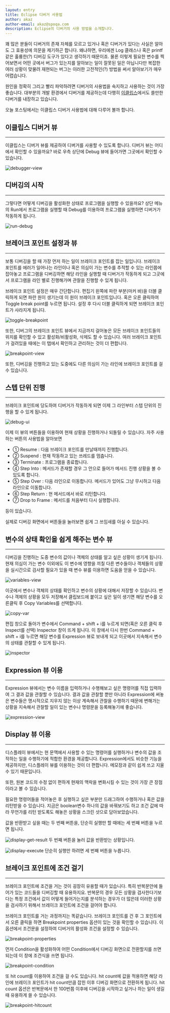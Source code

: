 ```yaml
---
layout: entry
title: Eclipse 디버거 사용법
author: akaz
author-email: akaz@spoqa.com
description: Eclipse의 디버거의 사용 방법을 소개합니다.
---
```


꽤 많은 분들이 디버거의 존재 자체를 모르고 있거나 혹은 디버거가 있다는 사실은 알아도 그 효용성에 의문을 제기하곤 합니다. 왜냐하면, 우리에겐 Log 클래스나 혹은 printf같은 훌륭한(?) 디버깅 도구가 있다고 생각하기 때문이죠. 물론 이렇게 필요한 변수를 찍어보면서 어떤 곳에서 버그가 있는지를 알아보는 일이 잘못된 일은 아닙니다만 복잡한 여러 상황이 맞물려 재현되는 버그는 이러한 고전적인(?) 방법을 써서 알아보기가 매우 어렵습니다.

원인을 정확히 그리고 빨리 파악하려면 디버거의 사용법을 숙지하고 사용하는 것이 가장 좋습니다. 대부분의 개발 환경에서 디버거를 제공하는데 다행히 [이클립스]에서도 쓸만한 디버거를 내장하고 있습니다.

오늘 포스팅에서는 이클립스 디버거 사용법에 대해 다루어 볼까 합니다. 

## 이클립스 디버거 뷰
---
이클립스는 디버거 뷰를 제공하여 디버거를 사용할 수 있도록 합니다. 디버거 뷰는 어디에서 확인할 수 있을까요? 바로 우측 상단에 Debug 뷰에 들어가면 그곳에서 확인할 수 있습니다.

![debugger-view](/images/eclipse-debugger/debugger-view.png)

## 디버깅의 시작
---
그렇다면 어떻게 디버깅을 활성화한 상태로 프로그램을 실행할 수 있을까요? 상단 메뉴의 Run에서 프로그램을 실행할 때 Debug를 이용하여 프로그램을 실행하면 디버거가 작동하게 됩니다.

![run-debug](/images/eclipse-debugger/run-debug.png)

## 브레이크 포인트 설정과 뷰
---
보통 디버깅을 할 때 가장 먼저 하는 일이 브레이크 포인트를 잡는 일입니다. 브레이크 포인트를 에러가 일어나는 라인이나 혹은 의심이 가는 변수를 추적할 수 있는 라인쯤에 잡아놓고 프로그램을 디버깅하면 해당 라인을 실행할 때 디버거가 작동하게 되고 그곳에서 프로그램을 라인 별로 진행해가며 관찰을 진행할 수 있게 됩니다.

브레이크 포인트 설정은 매우 간단합니다. 편집기 왼쪽에 파란 부분(마커 바)을 더블 클릭하게 되면 파란 원이 생기는데 이 원이 브레이크 포인트입니다. 혹은 오른 클릭하여 Toggle break point를 누르면 됩니다. 설정 후 다시 더블 클릭하게 되면 브레이크 포인트가 사라지게 됩니다.

![toggle-breakpoint](/images/eclipse-debugger/toggle-breakpoint.png)

또한, 디버그의 브레이크 포인트 뷰에서 지금까지 걸어놓은 모든 브레이크 포인트들의 위치를 확인할 수 있고 활성화/비활성화, 삭제도 할 수 있습니다. 여러 브레이크 포인트가 걸려있을 때에는 이 탭에서 확인하고 관리하는 것이 더 편합니다.

![breakpoint-view](/images/eclipse-debugger/breakpoint-view.png)

또한, 디버깅을 진행하고 있는 도중에도 다른 의심이 가는 라인에 브레이크 포인트를 걸 수 있습니다.

## 스텝 단위 진행
---
브레이크 포인트에 당도하여 디버거가 작동하게 되면 이제 그 라인부터 스텝 단위의 진행을 할 수 있게 됩니다.

![debug-ui](/images/eclipse-debugger/debug-ui.png)

이제 이 뷰의 버튼들을 이용하여 현재 상황을 진행하거나 되돌릴 수 있습니다. 자주 사용하는 버튼의 사용법을 알아보면

* ① Resume : 다음 브레이크 포인트를 만날때까지 진행합니다.
* ② Suspend : 현재 작동하고 있는 쓰레드를 멈춥니다.
* ③ Terminate : 프로그램을 종료합니다.
* ④ Step Into : 메서드가 존재할 경우 그 안으로 들어가 메서드 진행 상황을 볼 수 있도록 합니다.
* ⑤ Step Over : 다음 라인으로 이동합니다. 메서드가 있어도 그냥 무시하고 다음 라인으로 이동합니다.
* ⑥ Step Return : 현 메서드에서 바로 리턴합니다.
* ⑦ Drop to Frame : 메서드를 처음부터 다시 실행합니다.

등이 있습니다. 

실제로 디버깅 화면에서 버튼들을 눌러보면 쉽게 그 쓰임새를 아실 수 있습니다.

## 변수의 상태 확인을 쉽게 해주는 변수 뷰
---
디버깅을 진행하는 도중 변수의 값이나 객체의 상태를 알고 싶은 상황이 생기게 됩니다. 현재 의심이 가는 변수 이외에도 이 변수에 영향을 끼칠 다른 변수들이나 객체들의 상황을 실시간으로 검사할 필요가 있을 때 변수 뷰를 이용하면 도움을 얻을 수 있습니다.

![variables-view](/images/eclipse-debugger/variables-view.png)

이곳에서 변수나 객체의 상태를 확인하고 변수의 상황에 대해서 저장할 수 있습니다. 변수나 객체의 상황을 모두 저장해서 클립보드에 붙이고 싶은 일이 생기면 해당 변수를 오른클릭 후 Copy Variables를 선택합니다.

![copy-var](/images/eclipse-debugger/copy-var.png)

편집 창으로 돌아가 변수에서 Command + shift + i를 누르게 되면(혹은 오른 클릭 후 Inspect를 선택) Inspector 창이 뜨게 됩니다. 이 창에서 다시 한번 Command + shift + i를 누르면 해당 변수를 Expression 뷰로 보내게 되고 이곳에서 지속해서 변수의 상태를 관찰할 수 있게 됩니다.

![inspector](/images/eclipse-debugger/inspector.png)

## Expression 뷰 이용
---
Expression 뷰에서는 변수 이름을 입력하거나 수행해보고 싶은 명령어를 직접 입력하여 그 결과 값을 관찰할 수 있습니다. 결과 값을 관찰할 뿐만 아니라 Expression에 써놓은 변수들은 명시적으로 지우지 않는 이상 계속해서 관찰을 수행하기 때문에 변해가는 상황을 지속해서 관찰할 일이 있는 변수나 명령문을 등록해놓기에 좋습니다.

![expression-view](/images/eclipse-debugger/expression-view.png)

## Display 뷰 이용
---
디스플레이 뷰에서는 현 문맥에서 사용할 수 있는 명령어를 실행하거나 변수의 값을 조작하는 일을 수행하기에 적합한 환경을 제공합니다. Expression에서도 비슷한 기능을 제공하지만, 디스플레이 뷰를 이용하는 것이 더 편합니다. 메모장과 같이 쉽게 쓰고 지울 수 있기 때문입니다.
 
또한, 원본 코드의 수정 없이 편하게 현재의 맥락을 변화시킬 수 있는 것이 가장 큰 장점이라고 볼 수 있습니다.

필요한 명령어들을 적어놓은 후 실행하고 싶은 부분만 드래그하여 수행하거나 혹은 값을 리턴받을 수 있습니다. 지금은 boolean변수 하나의 값을 바꿔보기도 하고 조건 값에 따라 무언가를 리턴 받도록도 해놓은 상황을 스크린 샷으로 담아보았습니다.

값을 반환받고 싶을 때는 두 번째 버튼을, 단순히 실행만 할 때에는 세 번째 버튼을 누르면 됩니다.

![display-get-result](/images/eclipse-debugger/display-get-result.png)
두 번째 버튼을 눌러 값을 반환받는 상황입니다.

![display-execute](/images/eclipse-debugger/display-execute.png)
단순히 실행만 하려면 세 번째 버튼을 누릅니다.

## 브레이크 포인트에 조건 걸기
---
브레이크 포인트에 조건을 거는 것이 굉장히 유용할 때가 있습니다. 특히 반복문안에 들어가 있는 코드들을 디버깅할 때 유용하지요. 반복문의 경우 모든 상황을 검사한다기보다는 특정 조건에서 값이 어떻게 들어가는지를 분석하는 경우가 더 많은데 이러한 상황을 검사하기 위해서 브레이크 포인트에 조건을 걸어야 합니다.

브레이크 포인트를 거는 과정까지는 똑같습니다. 브레이크 포인트를 건 후 그 포인트에서 오른 클릭을 하면 Breakpoint properties 옵션이 있는 것을 확인할 수 있습니다. 이 옵션에서 조건문을 설정하여 디버거의 활성화 조건을 설정할 수 있습니다.

![breakpoint-properties](/images/eclipse-debugger/breakpoint-properties.png)

먼저 Condition을 활성화하여 어떤 Condition에서 디버깅 화면으로 전환할지를 쓰면 되는데 이 창에 조건식을 쓰면 됩니다.

![breakpoint-condition](/images/eclipse-debugger/breakpoint-condition.png)

또 hit count를 이용하여 조건을 걸 수도 있습니다. hit count에 값을 적용하면 해당 라인에 브레이크 포인트가 hit count만큼 잡힌 이후 디버깅 화면으로 전환하게 됩니다. hit count 옵션은 반복문에서 한 100번쯤 이후에 디버깅을 시작하고 싶거나 하는 일이 생길 때 유용하게 쓸 수 있습니다.

![breakpoint-hitcount](/images/eclipse-debugger/breakpoint-hitcount.png)

[Eclipse]: http://www.eclipse.org/
[이클립스]: http://www.eclipse.org/
[MAT]: http://eclipse.org/mat/